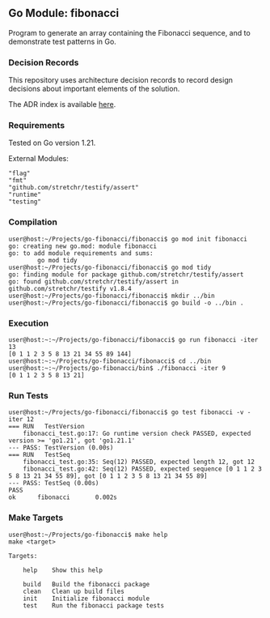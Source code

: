 ## Go Module: fibonacci
Program to generate an array containing the Fibonacci sequence,
and to demonstrate test patterns in Go.

### Decision Records
This repository uses architecture decision records to record design decisions
about important elements of the solution.

The ADR index is available [here](./docs/decisions/index.md).

### Requirements
Tested on Go version 1.21.

External Modules:
```
"flag"
"fmt"
"github.com/stretchr/testify/assert"
"runtime"
"testing"
```

### Compilation
```
user@host:~/Projects/go-fibonacci/fibonacci$ go mod init fibonacci
go: creating new go.mod: module fibonacci
go: to add module requirements and sums:
        go mod tidy
user@host:~/Projects/go-fibonacci/fibonacci$ go mod tidy
go: finding module for package github.com/stretchr/testify/assert
go: found github.com/stretchr/testify/assert in github.com/stretchr/testify v1.8.4
user@host:~/Projects/go-fibonacci/fibonacci$ mkdir ../bin
user@host:~/Projects/go-fibonacci/fibonacci$ go build -o ../bin .
```

### Execution
```
user@host:~:~/Projects/go-fibonacci/fibonacci$ go run fibonacci -iter 13
[0 1 1 2 3 5 8 13 21 34 55 89 144]
user@host:~:~/Projects/go-fibonacci/fibonacci$ cd ../bin
user@host:~:~/Projects/go-fibonacci/bin$ ./fibonacci -iter 9
[0 1 1 2 3 5 8 13 21]
```

### Run Tests
```
user@host:~/Projects/go-fibonacci/fibonacci$ go test fibonacci -v -iter 12
=== RUN   TestVersion
    fibonacci_test.go:17: Go runtime version check PASSED, expected version >= 'go1.21', got 'go1.21.1'
--- PASS: TestVersion (0.00s)
=== RUN   TestSeq
    fibonacci_test.go:35: Seq(12) PASSED, expected length 12, got 12
    fibonacci_test.go:42: Seq(12) PASSED, expected sequence [0 1 1 2 3 5 8 13 21 34 55 89], got [0 1 1 2 3 5 8 13 21 34 55 89]
--- PASS: TestSeq (0.00s)
PASS
ok      fibonacci       0.002s
```

### Make Targets
```
user@host:~/Projects/go-fibonacci$ make help
make <target>

Targets:

    help    Show this help

    build   Build the fibonacci package
    clean   Clean up build files
    init    Initialize fibonacci module
    test    Run the fibonacci package tests
```
